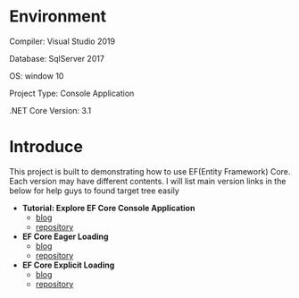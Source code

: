# Environment

Compiler: Visual Studio 2019

Database: SqlServer 2017

OS: window 10

Project Type: Console Application

.NET Core Version: 3.1

 # Introduce

This project is built to demonstrating how to use EF(Entity Framework) Core. Each version may have different contents. I will list main version links in the below for help guys to found target tree easily

- **Tutorial: Explore EF Core Console Application**
  - [blog](https://voltwu.github.io/blog/csharp/2020/02/25/Tutorial-Explore-EF-Core-Console-Application/)
  - [repository](https://github.com/voltwu/C-Sharp-Console-Application-EF-Core-Example/tree/b1e4c8a75245f4bd569b8c0b7cca586523db96f4)
- **EF Core Eager Loading**
  - [blog](https://voltwu.github.io/blog/csharp/2020/03/03/EF-Core-Eager-Loading/)
  - [repository](https://github.com/voltwu/C-Sharp-Console-Application-EF-Core-Example/tree/b2d33ad3f6f19e06b20afeb68218798c7f2f9f08)
- **EF Core Explicit Loading**
  - [blog](https://voltwu.github.io/blog/csharp/2020/03/06/EF-Core-Explicit-Loading/)
  - [repository](https://github.com/voltwu/C-Sharp-Console-Application-EF-Core-Example/tree/921b247932ec61bf7a10d4392413e4f377652c97)
